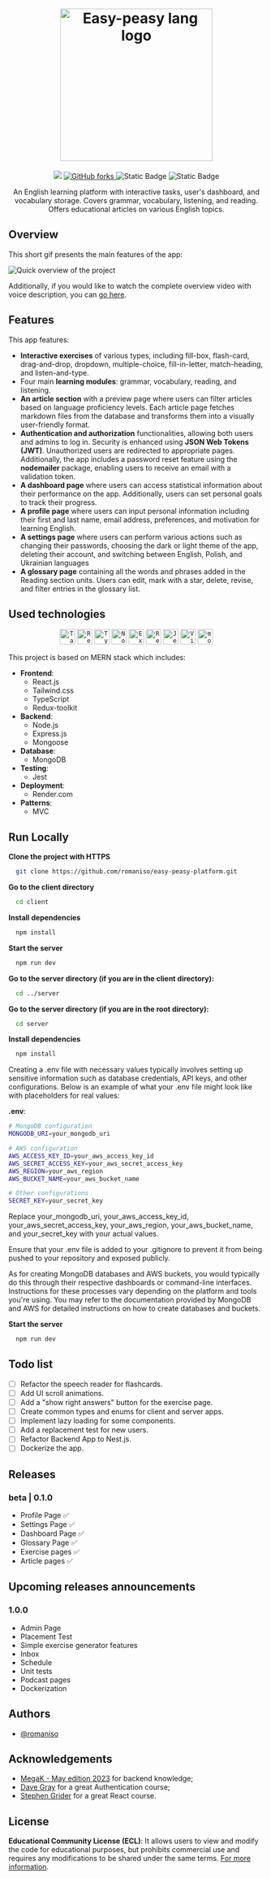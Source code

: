 <h1 align="center">
  <a href="http://www.easypeasy-lang.com"><img src="./client/src/assets/images/logo.png" alt="Easy-peasy lang logo" width="300"></a>
</h1>
<p align="center">
  <a href="https://github.com/romaniso/easy-peasy-platform/stargazers"><img src="https://img.shields.io/github/stars/romaniso/easy-peasy-platform.svg?style=social"></a>
  <a href="https://github.com/romaniso/easy-peasy-platform/network/members"><img alt="GitHub forks" src="https://img.shields.io/github/forks/romaniso/easy-peasy-platform.svg?style=social">
   </a>
   <img alt="Static Badge" src="https://img.shields.io/badge/version-beta-orange">
   <img alt="Static Badge" src="https://img.shields.io/badge/license-ECL-%20%23a5b4fc">
</p>

<p align="center">
   An English learning platform with interactive tasks, user's dashboard, and vocabulary storage. Covers grammar, vocabulary, listening, and reading. Offers educational articles on various English topics.
</p>

## Overview

This short gif presents the main features of the app:

![Quick overview of the project](https://i.ibb.co/5h5Vd0B/ezgif-3-9b8626aaa2.gif)

Additionally, if you would like to watch the complete overview video with voice description, you can
[go here](https://www.youtube.com/watch?v=KQTOrAbNrms&ab_channel=RomanIsopenko).

## Features

This app features:

- **Interactive exercises** of various types, including fill-box, flash-card, drag-and-drop, dropdown, multiple-choice, fill-in-letter, match-heading, and listen-and-type.
- Four main **learning modules**: grammar, vocabulary, reading, and listening.
- **An article section** with a preview page where users can filter articles based on language proficiency levels. Each article page fetches markdown files from the database and transforms them into a visually user-friendly format.
- **Authentication and authorization** functionalities, allowing both users and admins to log in. Security is enhanced using **JSON Web Tokens (JWT)**. Unauthorized users are redirected to appropriate pages. Additionally, the app includes a password reset feature using the **nodemailer** package, enabling users to receive an email with a validation token.
- **A dashboard page** where users can access statistical information about their performance on the app. Additionally, users can set personal goals to track their progress.
- **A profile page** where users can input personal information including their first and last name, email address, preferences, and motivation for learning English.
- **A settings page** where users can perform various actions such as changing their passwords, choosing the dark or light theme of the app, deleting their account, and switching between English, Polish, and Ukrainian languages
- **A glossary page** containing all the words and phrases added in the Reading section units. Users can edit, mark with a star, delete, revise, and filter entries in the glossary list.

## Used technologies

<div align="center" style="margin-bottom: 10px">
	<code><img width="30" src="https://user-images.githubusercontent.com/25181517/202896760-337261ed-ee92-4979-84c4-d4b829c7355d.png" alt="Tailwind CSS" title="Tailwind CSS"/></code>
	<code><img width="30" src="https://user-images.githubusercontent.com/25181517/183897015-94a058a6-b86e-4e42-a37f-bf92061753e5.png" alt="React" title="React"/></code>
	<code><img width="30" src="https://user-images.githubusercontent.com/25181517/183890598-19a0ac2d-e88a-4005-a8df-1ee36782fde1.png" alt="TypeScript" title="TypeScript"/></code>
	<code><img width="30" src="https://user-images.githubusercontent.com/25181517/183568594-85e280a7-0d7e-4d1a-9028-c8c2209e073c.png" alt="Node.js" title="Node.js"/></code>
	<code><img width="30" src="https://user-images.githubusercontent.com/25181517/183859966-a3462d8d-1bc7-4880-b353-e2cbed900ed6.png" alt="Express" title="Express"/></code>
	<code><img width="30" src="https://user-images.githubusercontent.com/25181517/187896150-cc1dcb12-d490-445c-8e4d-1275cd2388d6.png" alt="Redux" title="Redux"/></code>
	<code><img width="30" src="https://user-images.githubusercontent.com/25181517/187955005-f4ca6f1a-e727-497b-b81b-93fb9726268e.png" alt="Jest" title="Jest"/></code>
	<code><img width="30" src="https://github-production-user-asset-6210df.s3.amazonaws.com/62091613/261395532-b40892ef-efb8-4b0e-a6b5-d1cfc2f3fc35.png" alt="Vite" title="Vite"/></code>
	<code><img width="30" src="https://user-images.githubusercontent.com/25181517/182884177-d48a8579-2cd0-447a-b9a6-ffc7cb02560e.png" alt="mongoDB" title="mongoDB"/></code>
</div>

This project is based on MERN stack which includes:

- **Frontend**:
  - React.js
  - Tailwind.css
  - TypeScript
  - Redux-toolkit
- **Backend**:
  - Node.js
  - Express.js
  - Mongoose
- **Database**:
  - MongoDB
- **Testing**:
  - Jest
- **Deployment**:
  - Render.com
- **Patterns**:
  - MVC

<!--## Project Dependencies

### Client:

![Client Dependencies](https://i.ibb.co/NNbXrGY/client-dep.png)

![Client Dev Dependencies](https://i.ibb.co/Jsqt7Sw/client-devdep.png)

### Server:

![Client Dependencies](https://i.ibb.co/Jj7YbKM/server-dep.png)

![Client Dev Dependencies](https://i.ibb.co/BCcD9fg/server-devdep.png)-->

## Run Locally

**Clone the project with HTTPS**

```bash
  git clone https://github.com/romaniso/easy-peasy-platform.git
```

**Go to the client directory**

```bash
  cd client
```

**Install dependencies**

```bash
  npm install
```

**Start the server**

```bash
  npm run dev
```

**Go to the server directory (if you are in the client directory):**

```bash
  cd ../server
```

**Go to the server directory (if you are in the root directory):**

```bash
  cd server
```

**Install dependencies**

```bash
  npm install
```

Creating a .env file with necessary values typically involves setting up sensitive information such as database credentials, API keys, and other configurations. Below is an example of what your .env file might look like with placeholders for real values:

**.env**:

```bash
# MongoDB configuration
MONGODB_URI=your_mongodb_uri

# AWS configuration
AWS_ACCESS_KEY_ID=your_aws_access_key_id
AWS_SECRET_ACCESS_KEY=your_aws_secret_access_key
AWS_REGION=your_aws_region
AWS_BUCKET_NAME=your_aws_bucket_name

# Other configurations
SECRET_KEY=your_secret_key
```

Replace your_mongodb_uri, your_aws_access_key_id, your_aws_secret_access_key, your_aws_region, your_aws_bucket_name, and your_secret_key with your actual values.

Ensure that your .env file is added to your .gitignore to prevent it from being pushed to your repository and exposed publicly.

As for creating MongoDB databases and AWS buckets, you would typically do this through their respective dashboards or command-line interfaces. Instructions for these processes vary depending on the platform and tools you're using. You may refer to the documentation provided by MongoDB and AWS for detailed instructions on how to create databases and buckets.

**Start the server**

```bash
  npm run dev
```

## Todo list

- [ ] Refactor the speech reader for flashcards.
- [ ] Add UI scroll animations.
- [ ] Add a "show right answers" button for the exercise page.
- [ ] Create common types and enums for client and server apps.
- [ ] Implement lazy loading for some components.
- [ ] Add a replacement test for new users.
- [ ] Refactor Backend App to Nest.js.
- [ ] Dockerize the app.

## Releases

### beta | 0.1.0

- Profile Page ✅
- Settings Page ✅
- Dashboard Page ✅
- Glossary Page ✅
- Exercise pages ✅
- Article pages ✅

## Upcoming releases announcements

### 1.0.0

- Admin Page
- Placement Test
- Simple exercise generator features
- Inbox
- Schedule
- Unit tests
- Podcast pages
- Dockerization

## Authors

- [@romaniso](https://www.github.com/romaniso)

## Acknowledgements

- [MegaK - May edition 2023](https://www.megak.pl/) for backend knowledge;
- [Dave Gray](https://github.com/gitdagray) for a great Authentication course;
- [Stephen Grider](https://www.udemy.com/course/react-redux/) for a great React course.

## License

**Educational Community License (ECL)**: It allows users to view and modify the code for educational purposes, but prohibits commercial use and requires any modifications to be shared under the same terms.
[For more information](https://en.wikipedia.org/wiki/Educational_Community_License).
